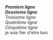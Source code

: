 ***Premiere ligne*** <br>
***Deuxieme ligne*** <br>
*Troisieme ligne* <br>
*Quatrième ligne* <br>
*Cinquième ligne* <br>
je suis fier d'etre turc
